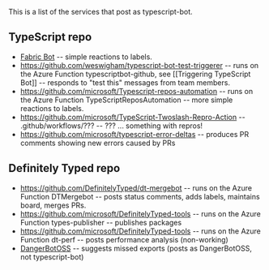 This is a list of the services that post as typescript-bot.

## TypeScript repo

- [Fabric Bot](https://github.com/microsoft/typescript/tree/main/.github/fabricbot.json) -- simple reactions to labels.
- https://github.com/weswigham/typescript-bot-test-triggerer -- runs on the Azure Function typescriptbot-github, see [[Triggering TypeScript Bot]] -- responds to "test this" messages from team members.
- https://github.com/microsoft/Typescript-repos-automation -- runs on the Azure Function TypeScriptReposAutomation -- more simple reactions to labels.
- https://github.com/microsoft/TypeScript-Twoslash-Repro-Action -- .github/workflows/??? -- ??? ... something with repros!
- https://github.com/microsoft/typescript-error-deltas -- produces PR comments showing new errors caused by PRs

## Definitely Typed repo

- https://github.com/DefinitelyTyped/dt-mergebot -- runs on the Azure Function DTMergebot -- posts status comments, adds labels, maintains board, merges PRs.
- https://github.com/microsoft/DefinitelyTyped-tools -- runs on the Azure Function types-publisher -- publishes packages
- https://github.com/microsoft/DefinitelyTyped-tools -- runs on the Azure Function dt-perf -- posts performance analysis (non-working)
- [DangerBotOSS](https://github.com/definitelytyped/definitelytyped/tree/main/.github/workflows/CI.yml) -- suggests missed exports (posts as DangerBotOSS, not typescript-bot)
